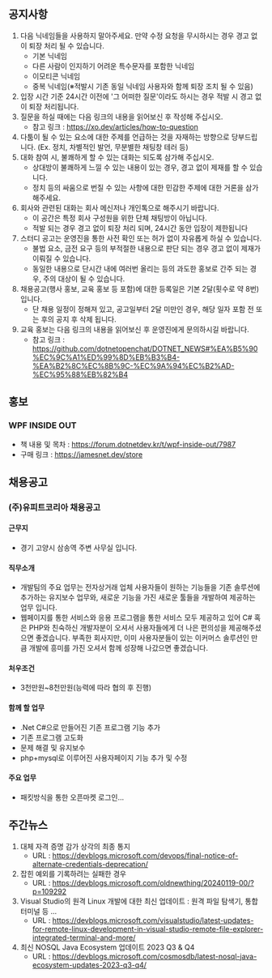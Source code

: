 ## 공지사항

1. 다음 닉네임들을 사용하지 말아주세요. 만약 수정 요청을 무시하시는 경우 경고 없이 퇴장 처리 될 수 있습니다.
   * 기본 닉네임
   * 다른 사람이 인지하기 어려운 특수문자를 포함한 닉네임
   * 이모티콘 닉네임
   * 중복 닉네임(※적발시 기존 동일 닉네임 사용자와 함께 퇴장 조치 될 수 있음)
2. 입장 시간 기준 24시간 이전에 '그 어떠한 질문'이라도 하시는 경우 적발 시 경고 없이 퇴장 처리됩니다.
3. 질문을 하실 때에는 다음 링크의 내용을 읽어보신 후 작성해 주십시오. 
   * 참고 링크 : https://xo.dev/articles/how-to-question
4. 다툼이 될 수 있는 요소에 대한 주제를 언급하는 것을 자재하는 방향으로 당부드립니다.
   (Ex. 정치, 차별적인 발언, 무분별한 채팅창 테러 등)
5. 대화 참여 시, 불쾌하게 할 수 있는 대화는 되도록 삼가해 주십시오.
   * 상대방이 불쾌하게 느낄 수 있는 내용이 있는 경우, 경고 없이 제재를 할 수 있습니다.
   * 정치 등의 싸움으로 번질 수 있는 사항에 대한 민감한 주제에 대한 거론을 삼가해주세요.
6. 회사와 관련된 대화는 회사 메신저나 개인톡으로 해주시기 바랍니다. 
   * 이 공간은 특정 회사 구성원을 위한 단체 채팅방이 아닙니다. 
   * 적발 되는 경우 경고 없이 퇴장 처리 되며, 24시간 동안 입장이 제한됩니다
7. 스터디 공고는 운영진을 통한 사전 확인 또는 허가 없이 자유롭게 하실 수 있습니다.
   * 불법 요소, 금전 요구 등의 부적절한 내용으로 판단 되는 경우 경고 없이 제재가 이뤄질 수 있습니다.
   * 동일한 내용으로 단시간 내에 여러번 올리는 등의 과도한 홍보로 간주 되는 경우, 주의 대상이 될 수 있습니다.
8. 채용공고(행사 홍보, 교육 홍보 등 포함)에 대한 등록일은 기본 2달(횟수로 약 8번)입니다.
   * 단 채용 일정이 정해져 있고, 공고일부터 2달 미만인 경우, 해당 일자 포함 전 또는 후의 공지 후 삭제 됩니다.
9. 교육 홍보는 다음 링크의 내용을 읽어보신 후 운영진에게 문의하시길 바랍니다.
   * 참고 링크 : https://github.com/dotnetopenchat/DOTNET_NEWS#%EA%B5%90%EC%9C%A1%ED%99%8D%EB%B3%B4-%EA%B2%8C%EC%8B%9C-%EC%9A%94%EC%B2%AD-%EC%95%88%EB%82%B4

## 홍보

### WPF INSIDE OUT
  * 책 내용 및 목차 : https://forum.dotnetdev.kr/t/wpf-inside-out/7987
  * 구매 링크 : https://jamesnet.dev/store

## 채용공고

### (주)유피트코리아 채용공고

#### 근무지
- 경기 고양시 삼송역 주변 사무실 입니다.

#### 직무소개
- 개발팀의 주요 업무는 전자상거래 업체 사용자들이 원하는 기능들을 기존 솔루션에 추가하는 유지보수 업무와,
새로운 기능을 가진 새로운 툴들을 개발하여 제공하는 업무 입니다. 
- 웹페이지를 통한 서비스와 응용 프로그램을 통한 서비스 모두 제공하고 있어 C# 혹은 PHP와 친숙하신 개발자분이 오셔서 사용자들에게 더 나은 편의성을 제공해주셨으면 좋겠습니다.
부족한 회사지만, 이미 사용자분들이 있는 이커머스 솔루션인 만큼 개발에 흥미를 가진 오셔서 함께 성장해 나갔으면 좋겠습니다.

#### 처우조건
- 3천만원~8천만원(능력에 따라 협의 후 진행)

#### 함께 할 업무
- .Net C#으로 만들어진 기존 프로그램 기능 추가
- 기존 프로그램 고도화
- 문제 해결 및 유지보수
- php+mysql로 이루어진 사용자페이지 기능 추가 및 수정

#### 주요 업무
- 패킷방식을 통한 오픈마켓 로그인…

## 주간뉴스

1. 대체 자격 증명 감가 상각의 최종 통지
   * URL : https://devblogs.microsoft.com/devops/final-notice-of-alternate-credentials-deprecation/
2. 잡힌 예외를 기록하려는 실패한 경우
   * URL : https://devblogs.microsoft.com/oldnewthing/20240119-00/?p=109292
3. Visual Studio의 원격 Linux 개발에 대한 최신 업데이트 : 원격 파일 탐색기, 통합 터미널 등 ...
   * URL : https://devblogs.microsoft.com/visualstudio/latest-updates-for-remote-linux-development-in-visual-studio-remote-file-explorer-integrated-terminal-and-more/
4. 최신 NOSQL Java Ecosystem 업데이트 2023 Q3 & Q4
   * URL : https://devblogs.microsoft.com/cosmosdb/latest-nosql-java-ecosystem-updates-2023-q3-q4/